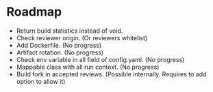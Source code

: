 # Roadmap

- Return build statistics instead of void.
- Check reviewer origin. (Or reviewers whitelist)
- Add Dockerfile. (No progress)
- Artifact rotation. (No progress)
- Check env variable in all field of config.yaml. (No progress)
- Mappable class with all run context. (No progress)
- Build fork in accepted reviews. (Possible internally. Requires to add option
  to allow it)
